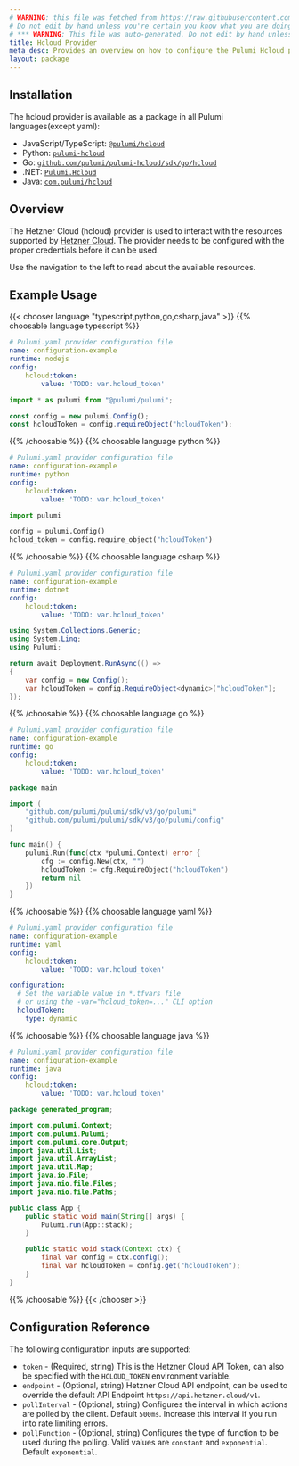 ```yaml
---
# WARNING: this file was fetched from https://raw.githubusercontent.com/pulumi/pulumi-hcloud/v1.21.1/docs/_index.md
# Do not edit by hand unless you're certain you know what you are doing!
# *** WARNING: This file was auto-generated. Do not edit by hand unless you're certain you know what you are doing! ***
title: Hcloud Provider
meta_desc: Provides an overview on how to configure the Pulumi Hcloud provider.
layout: package
---
```

## Installation

The hcloud provider is available as a package in all Pulumi languages(except yaml):

* JavaScript/TypeScript: [`@pulumi/hcloud`](https://www.npmjs.com/package/@pulumi/hcloud)
* Python: [`pulumi-hcloud`](https://pypi.org/project/pulumi-hcloud/)
* Go: [`github.com/pulumi/pulumi-hcloud/sdk/go/hcloud`](https://github.com/pulumi/pulumi-hcloud)
* .NET: [`Pulumi.Hcloud`](https://www.nuget.org/packages/Pulumi.Hcloud)
* Java: [`com.pulumi/hcloud`](https://central.sonatype.com/artifact/com.pulumi/hcloud)
## Overview

The Hetzner Cloud (hcloud) provider is used to interact with the resources supported by [Hetzner Cloud](https://www.hetzner.com/cloud). The provider needs to be configured with the proper credentials before it can be used.

Use the navigation to the left to read about the available resources.
## Example Usage

{{< chooser language "typescript,python,go,csharp,java" >}}
{{% choosable language typescript %}}
```yaml
# Pulumi.yaml provider configuration file
name: configuration-example
runtime: nodejs
config:
    hcloud:token:
        value: 'TODO: var.hcloud_token'

```
```typescript
import * as pulumi from "@pulumi/pulumi";

const config = new pulumi.Config();
const hcloudToken = config.requireObject("hcloudToken");
```
{{% /choosable %}}
{{% choosable language python %}}
```yaml
# Pulumi.yaml provider configuration file
name: configuration-example
runtime: python
config:
    hcloud:token:
        value: 'TODO: var.hcloud_token'

```
```python
import pulumi

config = pulumi.Config()
hcloud_token = config.require_object("hcloudToken")
```
{{% /choosable %}}
{{% choosable language csharp %}}
```yaml
# Pulumi.yaml provider configuration file
name: configuration-example
runtime: dotnet
config:
    hcloud:token:
        value: 'TODO: var.hcloud_token'

```
```csharp
using System.Collections.Generic;
using System.Linq;
using Pulumi;

return await Deployment.RunAsync(() =>
{
    var config = new Config();
    var hcloudToken = config.RequireObject<dynamic>("hcloudToken");
});

```
{{% /choosable %}}
{{% choosable language go %}}
```yaml
# Pulumi.yaml provider configuration file
name: configuration-example
runtime: go
config:
    hcloud:token:
        value: 'TODO: var.hcloud_token'

```
```go
package main

import (
	"github.com/pulumi/pulumi/sdk/v3/go/pulumi"
	"github.com/pulumi/pulumi/sdk/v3/go/pulumi/config"
)

func main() {
	pulumi.Run(func(ctx *pulumi.Context) error {
		cfg := config.New(ctx, "")
		hcloudToken := cfg.RequireObject("hcloudToken")
		return nil
	})
}
```
{{% /choosable %}}
{{% choosable language yaml %}}
```yaml
# Pulumi.yaml provider configuration file
name: configuration-example
runtime: yaml
config:
    hcloud:token:
        value: 'TODO: var.hcloud_token'

```
```yaml
configuration:
  # Set the variable value in *.tfvars file
  # or using the -var="hcloud_token=..." CLI option
  hcloudToken:
    type: dynamic
```
{{% /choosable %}}
{{% choosable language java %}}
```yaml
# Pulumi.yaml provider configuration file
name: configuration-example
runtime: java
config:
    hcloud:token:
        value: 'TODO: var.hcloud_token'

```
```java
package generated_program;

import com.pulumi.Context;
import com.pulumi.Pulumi;
import com.pulumi.core.Output;
import java.util.List;
import java.util.ArrayList;
import java.util.Map;
import java.io.File;
import java.nio.file.Files;
import java.nio.file.Paths;

public class App {
    public static void main(String[] args) {
        Pulumi.run(App::stack);
    }

    public static void stack(Context ctx) {
        final var config = ctx.config();
        final var hcloudToken = config.get("hcloudToken");
    }
}
```
{{% /choosable %}}
{{< /chooser >}}
## Configuration Reference

The following configuration inputs are supported:

- `token` - (Required, string) This is the Hetzner Cloud API Token, can also be specified with the `HCLOUD_TOKEN` environment variable.
- `endpoint` - (Optional, string) Hetzner Cloud API endpoint, can be used to override the default API Endpoint `https://api.hetzner.cloud/v1`.
- `pollInterval` - (Optional, string) Configures the interval in which actions are polled by the client. Default `500ms`. Increase this interval if you run into rate limiting errors.
- `pollFunction` - (Optional, string) Configures the type of function to be used during the polling. Valid values are `constant` and `exponential`. Default `exponential`.
